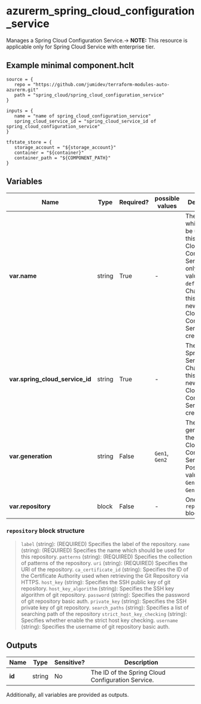 # azurerm_spring_cloud_configuration_service

Manages a Spring Cloud Configuration Service.-> **NOTE:** This resource is applicable only for Spring Cloud Service with enterprise tier.

## Example minimal component.hclt

```hcl
source = {
   repo = "https://github.com/jumidev/terraform-modules-auto-azurerm.git" 
   path = "spring_cloud/spring_cloud_configuration_service" 
}

inputs = {
   name = "name of spring_cloud_configuration_service" 
   spring_cloud_service_id = "spring_cloud_service_id of spring_cloud_configuration_service" 
}

tfstate_store = {
   storage_account = "${storage_account}" 
   container = "${container}" 
   container_path = "${COMPONENT_PATH}" 
}

```

## Variables

| Name | Type | Required? |  possible values |  Description |
| ---- | ---- | --------- |  ----------- | ----------- |
| **var.name** | string | True | -  |  The name which should be used for this Spring Cloud Configuration Service. The only possible value is `default`. Changing this forces a new Spring Cloud Configuration Service to be created. | 
| **var.spring_cloud_service_id** | string | True | -  |  The ID of the Spring Cloud Service. Changing this forces a new Spring Cloud Configuration Service to be created. | 
| **var.generation** | string | False | `Gen1`, `Gen2`  |  The generation of the Spring Cloud Configuration Service. Possible values are `Gen1` and `Gen2`. | 
| **var.repository** | block | False | -  |  One or more `repository` blocks. | 

### `repository` block structure

> `label` (string): (REQUIRED) Specifies the label of the repository.
> `name` (string): (REQUIRED) Specifies the name which should be used for this repository.
> `patterns` (string): (REQUIRED) Specifies the collection of patterns of the repository.
> `uri` (string): (REQUIRED) Specifies the URI of the repository.
> `ca_certificate_id` (string): Specifies the ID of the Certificate Authority used when retrieving the Git Repository via HTTPS.
> `host_key` (string): Specifies the SSH public key of git repository.
> `host_key_algorithm` (string): Specifies the SSH key algorithm of git repository.
> `password` (string): Specifies the password of git repository basic auth.
> `private_key` (string): Specifies the SSH private key of git repository.
> `search_paths` (string): Specifies a list of searching path of the repository
> `strict_host_key_checking` (string): Specifies whether enable the strict host key checking.
> `username` (string): Specifies the username of git repository basic auth.



## Outputs

| Name | Type | Sensitive? | Description |
| ---- | ---- | --------- | --------- |
| **id** | string | No  | The ID of the Spring Cloud Configuration Service. | 

Additionally, all variables are provided as outputs.

